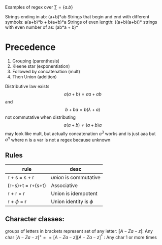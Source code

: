 Examples of regex over $\sum\limits = \{a.b\}$ 

Strings ending in ab: (a+b)\*ab
Strings that begin and end with different symbols: a(a+b)\*b + b(a+b)\*a
Strings of even length: ((a+b)(a+b))\*
strings with even number of as: (ab\*a + b)*

# Precedence 
1. Grouping (parenthesis)
2. Kleene star (exponentiation)
3. Followed by concatenation (mult)
4. Then Union (addition)

Distributive law exists 
$$a(a+b) = aa +ab$$
and 
$$ b + ba = b(\lambda + a)$$
not commutative when distributing $$a(a+b) \neq (a+b)a$$
may look like mult, but actually concatenation
$a^{3}$ works and is just aaa but $a^{n}$ where n is a var is not a regex because unknown

## Rules
| rule              | desc                      |
| ----------------- | ------------------------ |
| r + s = s + r     | *union* is commutative    |
| (r+s)+t = r+(s+t) | Associative               |
| r + r = r         | Union is idempotent       |
| r + $\phi$ = r    | Union identity is $\phi$  |

## Character classes:
groups of letters in brackets represent set of any letter:
$[A-Za-z]$: Any char
$[A-Za-z]^{+} == [A-Za-z][A-Za-z]^{*}$ : Any char 1 or more times
